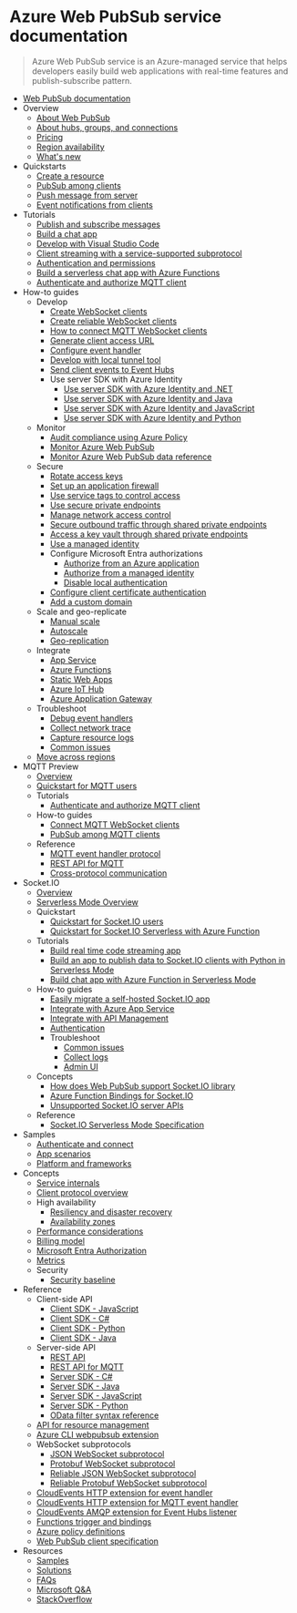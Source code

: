 # Azure Web PubSub service documentation
> Azure Web PubSub service is an Azure-managed service that helps developers easily build web applications with real-time features and publish-subscribe pattern.
  - [Web PubSub documentation](https://learn.microsoft.com/en-us/azure/azure-web-pubsub/)
  - Overview
    - [About Web PubSub](https://learn.microsoft.com/en-us/azure/azure-web-pubsub/overview)
    - [About hubs, groups, and connections](https://learn.microsoft.com/en-us/azure/azure-web-pubsub/key-concepts)
    - [Pricing](https://azure.microsoft.com/pricing/details/web-pubsub/)
    - [Region availability](https://azure.microsoft.com/global-infrastructure/services/?products=web-pubsub)
    - [What's new](https://learn.microsoft.com/en-us/azure/azure-web-pubsub/whats-new)
  - Quickstarts
    - [Create a resource](https://learn.microsoft.com/en-us/azure/azure-web-pubsub/howto-develop-create-instance)
    - [PubSub among clients](https://learn.microsoft.com/en-us/azure/azure-web-pubsub/quickstarts-pubsub-among-clients)
    - [Push message from server](https://learn.microsoft.com/en-us/azure/azure-web-pubsub/quickstarts-push-messages-from-server)
    - [Event notifications from clients](https://learn.microsoft.com/en-us/azure/azure-web-pubsub/quickstarts-event-notifications-from-clients)
  - Tutorials
    - [Publish and subscribe messages](https://learn.microsoft.com/en-us/azure/azure-web-pubsub/tutorial-pub-sub-messages)
    - [Build a chat app](https://learn.microsoft.com/en-us/azure/azure-web-pubsub/tutorial-build-chat)
    - [Develop with Visual Studio Code](https://learn.microsoft.com/en-us/azure/azure-web-pubsub/tutorial-develop-with-visual-studio-code)
    - [Client streaming with a service-supported subprotocol](https://learn.microsoft.com/en-us/azure/azure-web-pubsub/tutorial-subprotocol)
    - [Authentication and permissions](https://learn.microsoft.com/en-us/azure/azure-web-pubsub/tutorial-permission)
    - [Build a serverless chat app with Azure Functions](https://learn.microsoft.com/en-us/azure/azure-web-pubsub/quickstart-serverless)
    - [Authenticate and authorize MQTT client](https://learn.microsoft.com/en-us/azure/azure-web-pubsub/tutorial-upstream-auth-mqtt-client)
  - How-to guides
    - Develop
      - [Create WebSocket clients](https://learn.microsoft.com/en-us/azure/azure-web-pubsub/howto-websocket-connect)
      - [Create reliable WebSocket clients](https://learn.microsoft.com/en-us/azure/azure-web-pubsub/howto-develop-reliable-clients)
      - [How to connect MQTT WebSocket clients](https://learn.microsoft.com/en-us/azure/azure-web-pubsub/howto-connect-mqtt-websocket-client)
      - [Generate client access URL](https://learn.microsoft.com/en-us/azure/azure-web-pubsub/howto-generate-client-access-url)
      - [Configure event handler](https://learn.microsoft.com/en-us/azure/azure-web-pubsub/howto-develop-eventhandler)
      - [Develop with local tunnel tool](https://learn.microsoft.com/en-us/azure/azure-web-pubsub/howto-web-pubsub-tunnel-tool)
      - [Send client events to Event Hubs](https://learn.microsoft.com/en-us/azure/azure-web-pubsub/howto-develop-event-listener)
      - Use server SDK with Azure Identity
        - [Use server SDK with Azure Identity and .NET](https://learn.microsoft.com/en-us/azure/azure-web-pubsub/howto-create-serviceclient-with-net-and-azure-identity)
        - [Use server SDK with Azure Identity and Java](https://learn.microsoft.com/en-us/azure/azure-web-pubsub/howto-create-serviceclient-with-java-and-azure-identity)
        - [Use server SDK with Azure Identity and JavaScript](https://learn.microsoft.com/en-us/azure/azure-web-pubsub/howto-create-serviceclient-with-javascript-and-azure-identity)
        - [Use server SDK with Azure Identity and Python](https://learn.microsoft.com/en-us/azure/azure-web-pubsub/howto-create-serviceclient-with-python-and-azure-identity)
    - Monitor
      - [Audit compliance using Azure Policy](https://learn.microsoft.com/en-us/azure/azure-web-pubsub/howto-monitor-azure-policy)
      - [Monitor Azure Web PubSub](https://learn.microsoft.com/en-us/azure/azure-web-pubsub/howto-azure-monitor)
      - [Monitor Azure Web PubSub data reference](https://learn.microsoft.com/en-us/azure/azure-web-pubsub/howto-monitor-data-reference)
    - Secure
      - [Rotate access keys](https://learn.microsoft.com/en-us/azure/azure-web-pubsub/howto-secure-rotate-access-key)
      - [Set up an application firewall](https://learn.microsoft.com/en-us/azure/azure-web-pubsub/howto-configure-application-firewall)
      - [Use service tags to control access](https://learn.microsoft.com/en-us/azure/azure-web-pubsub/howto-service-tags)
      - [Use secure private endpoints](https://learn.microsoft.com/en-us/azure/azure-web-pubsub/howto-secure-private-endpoints)
      - [Manage network access control](https://learn.microsoft.com/en-us/azure/azure-web-pubsub/howto-secure-network-access-control)
      - [Secure outbound traffic through shared private endpoints](https://learn.microsoft.com/en-us/azure/azure-web-pubsub/howto-secure-shared-private-endpoints)
      - [Access a key vault through shared private endpoints](https://learn.microsoft.com/en-us/azure/azure-web-pubsub/howto-secure-shared-private-endpoints-key-vault)
      - [Use a managed identity](https://learn.microsoft.com/en-us/azure/azure-web-pubsub/howto-use-managed-identity)
      - Configure Microsoft Entra authorizations
        - [Authorize from an Azure application](https://learn.microsoft.com/en-us/azure/azure-web-pubsub/howto-authorize-from-application)
        - [Authorize from a managed identity](https://learn.microsoft.com/en-us/azure/azure-web-pubsub/howto-authorize-from-managed-identity)
        - [Disable local authentication](https://learn.microsoft.com/en-us/azure/azure-web-pubsub/howto-disable-local-auth)
      - [Configure client certificate authentication](https://learn.microsoft.com/en-us/azure/azure-web-pubsub/howto-client-certificate)
      - [Add a custom domain](https://learn.microsoft.com/en-us/azure/azure-web-pubsub/howto-custom-domain)
    - Scale and geo-replicate
      - [Manual scale](https://learn.microsoft.com/en-us/azure/azure-web-pubsub/howto-scale-manual-scale)
      - [Autoscale](https://learn.microsoft.com/en-us/azure/azure-web-pubsub/howto-scale-autoscale)
      - [Geo-replication](https://learn.microsoft.com/en-us/azure/azure-web-pubsub/howto-enable-geo-replication)
    - Integrate
      - [App Service](https://learn.microsoft.com/en-us/azure/azure-web-pubsub/howto-integrate-app-service)
      - [Azure Functions](https://learn.microsoft.com/en-us/azure/azure-web-pubsub/tutorial-serverless-notification)
      - [Static Web Apps](https://learn.microsoft.com/en-us/azure/azure-web-pubsub/tutorial-serverless-static-web-app)
      - [Azure IoT Hub](https://learn.microsoft.com/en-us/azure/azure-web-pubsub/tutorial-serverless-iot)
      - [Azure Application Gateway](https://learn.microsoft.com/en-us/azure/azure-web-pubsub/howto-integrate-app-gateway)
    - Troubleshoot
      - [Debug event handlers](https://learn.microsoft.com/en-us/azure/azure-web-pubsub/howto-local-debug-event-handler)
      - [Collect network trace](https://learn.microsoft.com/en-us/azure/azure-web-pubsub/howto-troubleshoot-network-trace)
      - [Capture resource logs](https://learn.microsoft.com/en-us/azure/azure-web-pubsub/howto-troubleshoot-resource-logs)
      - [Common issues](https://learn.microsoft.com/en-us/azure/azure-web-pubsub/howto-troubleshoot-common-issues)
    - [Move across regions](https://learn.microsoft.com/en-us/azure/azure-web-pubsub/howto-move-across-regions)
  - MQTT Preview
    - [Overview](https://learn.microsoft.com/en-us/azure/azure-web-pubsub/overview-mqtt)
    - [Quickstart for MQTT users](https://learn.microsoft.com/en-us/azure/azure-web-pubsub/howto-mqtt-pubsub-among-mqtt-clients)
    - Tutorials
      - [Authenticate and authorize MQTT client](https://learn.microsoft.com/en-us/azure/azure-web-pubsub/tutorial-upstream-auth-mqtt-client)
    - How-to guides
      - [Connect MQTT WebSocket clients](https://learn.microsoft.com/en-us/azure/azure-web-pubsub/howto-connect-mqtt-websocket-client)
      - [PubSub among MQTT clients](https://learn.microsoft.com/en-us/azure/azure-web-pubsub/howto-mqtt-pubsub-among-mqtt-clients)
    - Reference
      - [MQTT event handler protocol](https://learn.microsoft.com/en-us/azure/azure-web-pubsub/reference-mqtt-cloud-events)
      - [REST API for MQTT](https://learn.microsoft.com/en-us/azure/azure-web-pubsub/reference-rest-api-mqtt)
      - [Cross-protocol communication](https://learn.microsoft.com/en-us/azure/azure-web-pubsub/reference-mqtt-cross-protocol-communication)
  - Socket.IO
    - [Overview](https://learn.microsoft.com/en-us/azure/azure-web-pubsub/socketio-overview)
    - [Serverless Mode Overview](https://learn.microsoft.com/en-us/azure/azure-web-pubsub/socket-io-serverless-overview)
    - Quickstart
      - [Quickstart for Socket.IO users](https://learn.microsoft.com/en-us/azure/azure-web-pubsub/socketio-quickstart)
      - [Quickstart for Socket.IO Serverless with Azure Function](https://learn.microsoft.com/en-us/azure/azure-web-pubsub/socket-io-serverless-quickstart)
    - Tutorials
      - [Build real time code streaming app](https://learn.microsoft.com/en-us/azure/azure-web-pubsub/socketio-build-realtime-code-streaming-app)
      - [Build an app to publish data to Socket.IO clients with Python in Serverless Mode](https://learn.microsoft.com/en-us/azure/azure-web-pubsub/socket-io-serverless-tutorial-python)
      - [Build chat app with Azure Function in Serverless Mode](https://learn.microsoft.com/en-us/azure/azure-web-pubsub/socket-io-serverless-tutorial)
    - How-to guides
      - [Easily migrate a self-hosted Socket.IO app](https://learn.microsoft.com/en-us/azure/azure-web-pubsub/socketio-migrate-from-self-hosted)
      - [Integrate with Azure App Service](https://learn.microsoft.com/en-us/azure/azure-web-pubsub/socket-io-howto-integrate-web-app)
      - [Integrate with API Management](https://learn.microsoft.com/en-us/azure/azure-web-pubsub/socket-io-howto-integrate-apim)
      - [Authentication](https://learn.microsoft.com/en-us/azure/azure-web-pubsub/socketio-authentication)
      - Troubleshoot
        - [Common issues](https://learn.microsoft.com/en-us/azure/azure-web-pubsub/socketio-troubleshoot-common-issues)
        - [Collect logs](https://learn.microsoft.com/en-us/azure/azure-web-pubsub/socketio-troubleshoot-logging)
        - [Admin UI](https://learn.microsoft.com/en-us/azure/azure-web-pubsub/socketio-troubleshoot-admin-ui)
    - Concepts
      - [How does Web PubSub support Socket.IO library](https://learn.microsoft.com/en-us/azure/azure-web-pubsub/socketio-service-internal)
      - [Azure Function Bindings for Socket.IO](https://learn.microsoft.com/en-us/azure/azure-web-pubsub/socket-io-serverless-function-binding)
      - [Unsupported Socket.IO server APIs](https://learn.microsoft.com/en-us/azure/azure-web-pubsub/socketio-supported-server-apis)
    - Reference
      - [Socket.IO Serverless Mode Specification](https://learn.microsoft.com/en-us/azure/azure-web-pubsub/socket-io-serverless-protocol)
  - Samples
    - [Authenticate and connect](https://learn.microsoft.com/en-us/azure/azure-web-pubsub/samples-authenticate-and-connect)
    - [App scenarios](https://learn.microsoft.com/en-us/azure/azure-web-pubsub/samples-app-scenarios)
    - [Platform and frameworks](https://learn.microsoft.com/en-us/azure/azure-web-pubsub/samples-platforms-and-frameworks)
  - Concepts
    - [Service internals](https://learn.microsoft.com/en-us/azure/azure-web-pubsub/concept-service-internals)
    - [Client protocol overview](https://learn.microsoft.com/en-us/azure/azure-web-pubsub/concept-client-protocols)
    - High availability
      - [Resiliency and disaster recovery](https://learn.microsoft.com/en-us/azure/azure-web-pubsub/concept-disaster-recovery)
      - [Availability zones](https://learn.microsoft.com/en-us/azure/azure-web-pubsub/concept-availability-zones)
    - [Performance considerations](https://learn.microsoft.com/en-us/azure/azure-web-pubsub/concept-performance)
    - [Billing model](https://learn.microsoft.com/en-us/azure/azure-web-pubsub/concept-billing-model)
    - [Microsoft Entra Authorization](https://learn.microsoft.com/en-us/azure/azure-web-pubsub/concept-azure-ad-authorization)
    - [Metrics](https://learn.microsoft.com/en-us/azure/azure-web-pubsub/concept-metrics)
    - Security
      - [Security baseline](https://learn.microsoft.com/security/benchmark/azure/baselines/azure-web-pubsub-security-baseline?toc=/azure/azure-web-pubsub/toc.json)
  - Reference
    - Client-side API
      - [Client SDK - JavaScript](https://learn.microsoft.com/en-us/azure/azure-web-pubsub/reference-client-sdk-javascript)
      - [Client SDK - C#](https://learn.microsoft.com/en-us/azure/azure-web-pubsub/reference-client-sdk-csharp)
      - [Client SDK - Python](https://learn.microsoft.com/en-us/azure/azure-web-pubsub/reference-client-sdk-python)
      - [Client SDK - Java](https://learn.microsoft.com/en-us/azure/azure-web-pubsub/reference-client-sdk-java)
    - Server-side API
      - [REST API](https://learn.microsoft.com/en-us/azure/azure-web-pubsub/reference-rest-api-data-plane)
      - [REST API for MQTT](https://learn.microsoft.com/en-us/azure/azure-web-pubsub/reference-rest-api-mqtt)
      - [Server SDK - C#](https://learn.microsoft.com/en-us/azure/azure-web-pubsub/reference-server-sdk-csharp)
      - [Server SDK - Java](https://learn.microsoft.com/en-us/azure/azure-web-pubsub/reference-server-sdk-java)
      - [Server SDK - JavaScript](https://learn.microsoft.com/en-us/azure/azure-web-pubsub/reference-server-sdk-js)
      - [Server SDK - Python](https://learn.microsoft.com/en-us/azure/azure-web-pubsub/reference-server-sdk-python)
      - [OData filter syntax reference](https://learn.microsoft.com/en-us/azure/azure-web-pubsub/reference-odata-filter)
    - [API for resource management](https://learn.microsoft.com/rest/api/webpubsub/)
    - [Azure CLI webpubsub extension](https://learn.microsoft.com/cli/azure/webpubsub)
    - WebSocket subprotocols
      - [JSON WebSocket subprotocol](https://learn.microsoft.com/en-us/azure/azure-web-pubsub/reference-json-webpubsub-subprotocol)
      - [Protobuf WebSocket subprotocol](https://learn.microsoft.com/en-us/azure/azure-web-pubsub/reference-protobuf-webpubsub-subprotocol)
      - [Reliable JSON WebSocket subprotocol](https://learn.microsoft.com/en-us/azure/azure-web-pubsub/reference-json-reliable-webpubsub-subprotocol)
      - [Reliable Protobuf WebSocket subprotocol](https://learn.microsoft.com/en-us/azure/azure-web-pubsub/reference-protobuf-reliable-webpubsub-subprotocol)
    - [CloudEvents HTTP extension for event handler](https://learn.microsoft.com/en-us/azure/azure-web-pubsub/reference-cloud-events)
    - [CloudEvents HTTP extension for MQTT event handler](https://learn.microsoft.com/en-us/azure/azure-web-pubsub/reference-mqtt-cloud-events)
    - [CloudEvents AMQP extension for Event Hubs listener](https://learn.microsoft.com/en-us/azure/azure-web-pubsub/reference-cloud-events-amqp)
    - [Functions trigger and bindings](https://learn.microsoft.com/en-us/azure/azure-web-pubsub/reference-functions-bindings)
    - [Azure policy definitions](https://learn.microsoft.com/en-us/azure/azure-web-pubsub/policy-definitions)
    - [Web PubSub client specification](https://learn.microsoft.com/en-us/azure/azure-web-pubsub/reference-client-specification)
  - Resources
    - [Samples](https://aka.ms/awps/samples)
    - [Solutions](https://learn.microsoft.com/azure/architecture/)
    - [FAQs](https://learn.microsoft.com/en-us/azure/azure-web-pubsub/resource-faq)
    - [Microsoft Q&A](https://learn.microsoft.com/answers/topics/azure-web-pubsub.html)
    - [StackOverflow](https://stackoverflow.com/questions/tagged/azure-web-pubsub)
